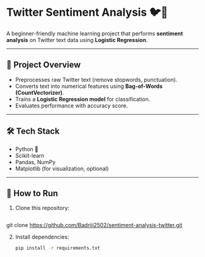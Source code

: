 # Twitter Sentiment Analysis 🐦💬

A beginner-friendly machine learning project that performs **sentiment analysis** on Twitter text data using **Logistic Regression**.

---

## 📌 Project Overview
- Preprocesses raw Twitter text (remove stopwords, punctuation).
- Converts text into numerical features using **Bag-of-Words (CountVectorizer)**.
- Trains a **Logistic Regression model** for classification.
- Evaluates performance with accuracy score.

---

## 🛠️ Tech Stack
- Python 🐍  
- Scikit-learn  
- Pandas, NumPy  
- Matplotlib (for visualization, optional)

---

## 🚀 How to Run
1. Clone this repository:
   ```bash
  git clone https://github.com/Badriii2502/sentiment-analysis-twitter.git

2. Install dependencies:
   ```bash
   pip install -r requirements.txt


